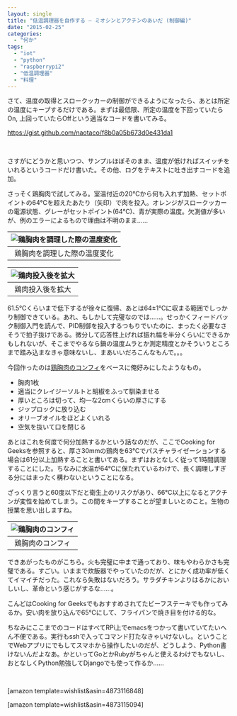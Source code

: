 ```yaml
---
layout: single
title: "低温調理器を自作する – ミオシンとアクチンのあいだ (制御編)"
date: "2015-02-25"
categories: 
  - "何か"
tags: 
  - "iot"
  - "python"
  - "raspberrypi2"
  - "低温調理器"
  - "料理"
---
```


さて、温度の取得とスロークッカーの制御ができるようになったら、あとは所定の温度にキープするだけである。まずは最低限、所定の温度を下回っていたらOn, 上回っていたらOffという適当なコードを書いてみる。

https://gist.github.com/naotaco/f8b0a05b673d0e431da1

 

さすがにどうかと思いつつ、サンプルほぼそのまま、温度が低ければスイッチをいれるというコードだけ書いた。その他、ログをテキストに吐き出すコードを追加。

さっそく鶏胸肉で試してみる。室温付近の20℃から何も入れず加熱、セットポイントの64℃を超えたあたり（矢印）で肉を投入。オレンジがスロークッカーの電源状態、グレーがセットポイント(64℃)、青が実際の温度。欠測値が多いが、例のエラーによるもので理由は不明のまま……

| ![鶏胸肉を調理した際の温度変化](https://blog.naotaco.com/assets/images/posts/2015/02/graph_01.png) |
|:--:|
|  鶏胸肉を調理した際の温度変化 |

| ![鶏肉投入後を拡大](https://blog.naotaco.com/assets/images/posts/2015/02/graph_1.png) |
|:--:|
|  鶏肉投入後を拡大 |

61.5℃くらいまで低下するが徐々に復帰、あとは64±1℃に収まる範囲でしっかり制御できている。あれ、もしかして完璧なのでは……。せっかくフィードバック制御入門を読んで、PID制御を投入するつもりでいたのに、まったく必要なさそうで拍子抜けである。微分して応答性上げれば振れ幅を半分くらいにできるかもしれないが、そこまでやるなら鍋の温度ムラとか測定精度とかそういうところまで踏み込まなきゃ意味ないし、まあいいだろこんなもんで。。。

今回作ったのは[鶏胸肉のコンフィ](http://togetter.com/li/691012)をベースに俺好みにしたようなもの。

- 胸肉1枚
- 適当にクレイジーソルトと胡椒をふって馴染ませる
- 厚いところは切って、均一な2cmくらいの厚さにする
- ジップロックに放り込む
- オリーブオイルをほどよくいれる
- 空気を抜いて口を閉じる

あとはこれを何度で何分加熱するかという話なのだが、ここでCooking for Geeksを参照すると、厚さ30mmの鶏肉を63℃でパスチャライゼーションする場合は61分以上加熱することと書いてある。まずはおとなしく従って1時間調理することにした。ちなみに水温が64℃に保たれているわけで、長く調理しすぎる分にはまったく構わないということになる。

ざっくり言うと60度以下だと衛生上のリスクがあり、66℃以上になるとアクチンが変性を始めてしまう。この間をキープすることが望ましいとのこと。生物の授業を思い出しますね。

| ![鶏胸肉のコンフィ](https://blog.naotaco.com/assets/images/posts/2015/02/WP_20150225_22_55_10_Pro.jpg) |
|:--:|
|  鶏胸肉のコンフィ |

できあがったものがこちら。火も完璧に中まで通っており、味もやわらかさも完璧である。すごい。いままで炊飯器でやっていたのだが、とにかく成功率が低くてイマイチだった。これなら失敗はないだろう。サラダチキンよりはるかにおいしいし、革命という感じがするな……。

こんどはCooking for Geeksでもおすすめされてたビーフステーキでも作ってみるか。安い肉を放り込んで65℃にして、フライパンで焼き目を付ける的な。

ちなみにここまでのコードはすべてRPi上でemacsをつかって書いていてたいへん不便である。実行もsshで入ってコマンド打たなきゃいけないし。ということでWebアプリにでもしてスマホから操作したいのだが、どうしよう、Python書けないんだよなあ。かといってGoとかRubyがちゃんと使えるわけでもないし、おとなしくPython勉強してDjangoでも使って作るか……

 

\[amazon template=wishlist&asin=4873116848\]

\[amazon template=wishlist&asin=4873115094\]
